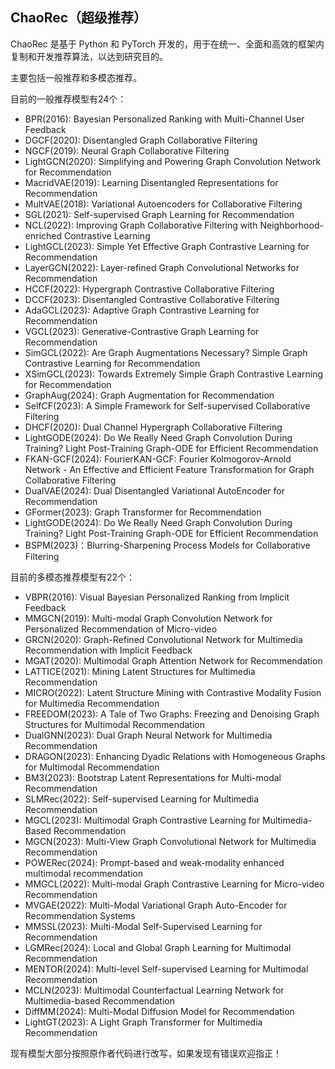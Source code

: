 ## ChaoRec（超级推荐）

ChaoRec 是基于 Python 和 PyTorch 开发的，用于在统一、全面和高效的框架内复制和开发推荐算法，以达到研究目的。

主要包括一般推荐和多模态推荐。

目前的一般推荐模型有24个：

- BPR(2016): Bayesian Personalized Ranking with Multi-Channel User Feedback
- DGCF(2020): Disentangled Graph Collaborative Filtering
- NGCF(2019): Neural Graph Collaborative Filtering
- LightGCN(2020): Simplifying and Powering Graph Convolution Network for Recommendation
- MacridVAE(2019): Learning Disentangled Representations for Recommendation
- MultVAE(2018): Variational Autoencoders for Collaborative Filtering
- SGL(2021): Self-supervised Graph Learning for Recommendation
- NCL(2022): Improving Graph Collaborative Filtering with Neighborhood-enriched Contrastive Learning
- LightGCL(2023): Simple Yet Effective Graph Contrastive Learning for Recommendation
- LayerGCN(2022): Layer-refined Graph Convolutional Networks for Recommendation
- HCCF(2022): Hypergraph Contrastive Collaborative Filtering
- DCCF(2023): Disentangled Contrastive Collaborative Filtering
- AdaGCL(2023): Adaptive Graph Contrastive Learning for Recommendation
- VGCL(2023): Generative-Contrastive Graph Learning for Recommendation
- SimGCL(2022): Are Graph Augmentations Necessary? Simple Graph Contrastive Learning for Recommendation
- XSimGCL(2023): Towards Extremely Simple Graph Contrastive Learning for Recommendation
- GraphAug(2024): Graph Augmentation for Recommendation
- SelfCF(2023): A Simple Framework for Self-supervised Collaborative Filtering
- DHCF(2020): Dual Channel Hypergraph Collaborative Filtering
- LightGODE(2024): Do We Really Need Graph Convolution During Training? Light Post-Training Graph-ODE for Efficient Recommendation
- FKAN-GCF(2024): FourierKAN-GCF: Fourier Kolmogorov-Arnold Network - An Effective and Efficient Feature Transformation for Graph Collaborative Filtering
- DualVAE(2024): Dual Disentangled Variational AutoEncoder for Recommendation
- GFormer(2023): Graph Transformer for Recommendation
- LightGODE(2024): Do We Really Need Graph Convolution During Training? Light Post-Training Graph-ODE for Efficient Recommendation
- BSPM(2023)：Blurring-Sharpening Process Models for Collaborative Filtering


目前的多模态推荐模型有22个：

- VBPR(2016): Visual Bayesian Personalized Ranking from Implicit Feedback
- MMGCN(2019): Multi-modal Graph Convolution Network for Personalized Recommendation of Micro-video
- GRCN(2020): Graph-Refined Convolutional Network for Multimedia Recommendation with Implicit Feedback
- MGAT(2020): Multimodal Graph Attention Network for Recommendation
- LATTICE(2021): Mining Latent Structures for Multimedia Recommendation
- MICRO(2022): Latent Structure Mining with Contrastive Modality Fusion for Multimedia Recommendation
- FREEDOM(2023): A Tale of Two Graphs: Freezing and Denoising Graph Structures for Multimodal Recommendation
- DualGNN(2023): Dual Graph Neural Network for Multimedia Recommendation
- DRAGON(2023): Enhancing Dyadic Relations with Homogeneous Graphs for Multimodal Recommendation
- BM3(2023): Bootstrap Latent Representations for Multi-modal Recommendation
- SLMRec(2022): Self-supervised Learning for Multimedia Recommendation
- MGCL(2023): Multimodal Graph Contrastive Learning for Multimedia-Based Recommendation
- MGCN(2023): Multi-View Graph Convolutional Network for Multimedia Recommendation
- POWERec(2024): Prompt-based and weak-modality enhanced multimodal recommendation
- MMGCL(2022): Multi-modal Graph Contrastive Learning for Micro-video Recommendation
- MVGAE(2022): Multi-Modal Variational Graph Auto-Encoder for Recommendation Systems
- MMSSL(2023): Multi-Modal Self-Supervised Learning for Recommendation
- LGMRec(2024): Local and Global Graph Learning for Multimodal Recommendation
- MENTOR(2024): Multi-level Self-supervised Learning for Multimodal Recommendation
- MCLN(2023): Multimodal Counterfactual Learning Network for Multimedia-based Recommendation
- DiffMM(2024): Multi-Modal Diffusion Model for Recommendation
- LightGT(2023): A Light Graph Transformer for Multimedia Recommendation

现有模型大部分按照原作者代码进行改写，如果发现有错误欢迎指正！
